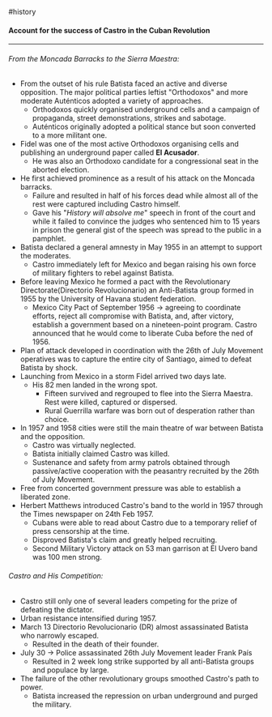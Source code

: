 #history 

#### Account for the success of Castro in the Cuban Revolution
---
###### From the Moncada Barracks to the Sierra Maestra:
- From the outset of his rule Batista faced an active and diverse opposition. The major political parties leftist "Orthodoxos" and more moderate Auténticos adopted a variety of approaches. 
	- Orthodoxos quickly organised underground cells and a campaign of propaganda, street demonstrations, strikes and sabotage. 
	- Auténticos originally adopted a political stance but soon converted to a more militant one. 
- Fidel was one of the most active Orthodoxos organising cells and publishing an underground paper called **El Acusador**. 
	- He was also an Orthodoxo candidate for a congressional seat in the aborted election. 
- He first achieved prominence as a result of his attack on the Moncada barracks. 
	- Failure and resulted in half of his forces dead while almost all of the rest were captured including Castro himself. 
	- Gave his "*History will absolve me*" speech in front of the court and while it failed to convince the judges who sentenced him to 15 years in prison the general gist of the speech was spread to the public in a pamphlet. 
- Batista declared a general amnesty in May 1955 in an attempt to support the moderates. 
	- Castro immediately left for Mexico and began raising his own force of military fighters to rebel against Batista.
- Before leaving Mexico he formed a pact with the Revolutionary Directorate(Directorio Revolucionario) an Anti-Batista group formed in 1955 by the University of Havana student federation. 
	- Mexico City Pact of September 1956 -> agreeing to coordinate efforts, reject all compromise with Batista, and, after victory, establish a government based on a nineteen-point program. Castro announced that he would come to liberate Cuba before the ned of 1956. 
- Plan of attack developed in coordination with the 26th of July Movement operatives was to capture the entire city of Santiago, aimed to defeat Batista by shock. 
- Launching from Mexico in a storm Fidel arrived two days late. 
	- His 82 men landed in the wrong spot.
		- Fifteen survived and regrouped to flee into the Sierra Maestra. Rest were killed, captured or dispersed. 
		- Rural Guerrilla warfare was born out of desperation rather than choice. 
- In 1957 and 1958 cities were still the main theatre of war between Batista and the opposition. 
	- Castro was virtually neglected.
	- Batista initially claimed Castro was killed. 
	- Sustenance and safety from army patrols obtained through passive/active cooperation with the peasantry recruited by the 26th of July Movement. 
- Free from concerted government pressure was able to establish a liberated zone. 
- Herbert Matthews introduced Castro's band to the world in 1957 through the Times newspaper on 24th Feb 1957. 
	- Cubans were able to read about Castro due to a temporary relief of press censorship at the time. 
	- Disproved Batista's claim and greatly helped recruiting. 
	- Second Military Victory attack on 53 man garrison at El Uvero band was 100 men strong.

###### Castro and His Competition:
- Castro still only one of several leaders competing for the prize of defeating the dictator. 
- Urban resistance intensified during 1957. 
- March 13 Directorio Revolucionario (DR) almost assassinated Batista who narrowly escaped. 
	- Resulted in the death of their founder. 
- July 30 -> Police assassinated 26th July Movement leader Frank País
	- Resulted in 2 week long strike supported by all anti-Batista groups and populace by large. 
- The failure of the other revolutionary groups smoothed Castro's  path to power. 
	- Batista increased the repression on urban underground and purged the military. 
